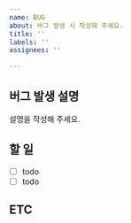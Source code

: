 ```yaml
---
name: BUG
about: 버그 발생 시 작성해 주세요.
title: ''
labels: ''
assignees: ''

---
```


## 버그 발생 설명
설명을 작성해 주세요. 

## 할 일
- [ ] todo
- [ ] todo 

## ETC
